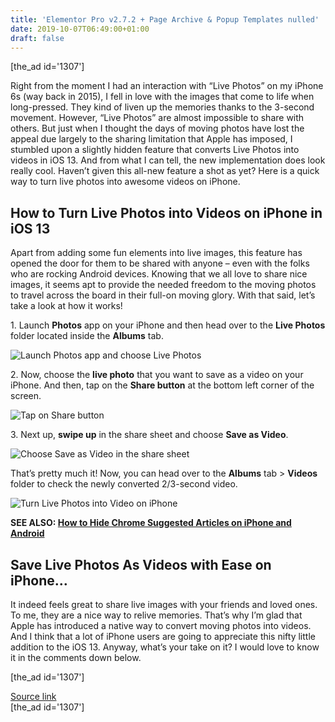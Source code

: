 ```yaml
---
title: 'Elementor Pro v2.7.2 + Page Archive & Popup Templates nulled'
date: 2019-10-07T06:49:00+01:00
draft: false
---
```


\[the\_ad id='1307'\]  
  

  

Right from the moment I had an interaction with “Live Photos” on my iPhone 6s (way back in 2015), I fell in love with the images that come to life when long-pressed. They kind of liven up the memories thanks to the 3-second movement. However, “Live Photos” are almost impossible to share with others. But just when I thought the days of moving photos have lost the appeal due largely to the sharing limitation that Apple has imposed, I stumbled upon a slightly hidden feature that converts Live Photos into videos in iOS 13. And from what I can tell, the new implementation does look really cool. Haven’t given this all-new feature a shot as yet? Here is a quick way to turn live photos into awesome videos on iPhone.  

How to Turn Live Photos into Videos on iPhone in iOS 13
-------------------------------------------------------

  

Apart from adding some fun elements into live images, this feature has opened the door for them to be shared with anyone – even with the folks who are rocking Android devices. Knowing that we all love to share nice images, it seems apt to provide the needed freedom to the moving photos to travel across the board in their full-on moving glory. With that said, let’s take a look at how it works!  

1\. Launch **Photos** app on your iPhone and then head over to the **Live Photos** folder located inside the **Albums** tab.  

![Launch Photos app and choose Live Photos](https://beebom.com/wp-content/uploads/2019/10/Launch-Photos-app-and-choose-Live-Photos.jpg)

2\. Now, choose the **live photo** that you want to save as a video on your iPhone. And then, tap on the **Share button** at the bottom left corner of the screen.  

![Tap on Share button](https://beebom.com/wp-content/uploads/2019/10/Tap-on-Share-button.jpg)

3\. Next up, **swipe up** in the share sheet and choose **Save as Video**.  

![Choose Save as Video in the share sheet](https://beebom.com/wp-content/uploads/2019/10/Choose-Save-as-Video-in-the-share-sheet.jpg)

That’s pretty much it! Now, you can head over to the **Albums** tab > **Videos** folder to check the newly converted 2/3-second video.

  
  

  

![Turn Live Photos into Video on iPhone](https://beebom.com/wp-content/uploads/2019/10/Turn-Live-Photos-into-Video-on-iPhone-.jpg)

**SEE ALSO: [How to Hide Chrome Suggested Articles on iPhone and Android](https://beebom.com/how-hide-chrome-suggested-articles-iphone-android/)**  

Save Live Photos As Videos with Ease on iPhone…
-----------------------------------------------

  

It indeed feels great to share live images with your friends and loved ones. To me, they are a nice way to relive memories. That’s why I’m glad that Apple has introduced a native way to convert moving photos into videos. And I think that a lot of iPhone users are going to appreciate this nifty little addition to the iOS 13. Anyway, what’s your take on it? I would love to know it in the comments down below.  

  
\[the\_ad id='1307'\]  
  
[Source link](https://beebom.com/how-convert-live-photos-into-videos-ios-13-iphone/)  
\[the\_ad id='1307'\]